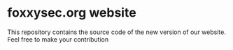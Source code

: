 # foxxysec.org website

This repository contains the source code of the new version of our website.
Feel free to make your contribution

